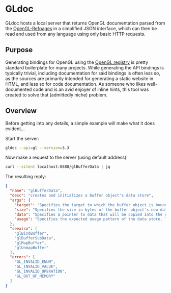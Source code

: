 # GLdoc

GLdoc hosts a local server that returns OpenGL documentation parsed from the [OpenGL-Refpages](https://github.com/KhronosGroup/OpenGL-Refpages) in a simplified JSON interface, which can then be read and used from any language using only basic HTTP requests.

## Purpose

Generating bindings for OpenGL using the [OpenGL registry](https://github.com/KhronosGroup/OpenGL-Registry) is pretty standard boilerplate for many projects. While generating the API bindings is typically trivial, including documentation for said bindings is often less so, as the sources are primarily intended for generating a static website in HTML, and less so for code documentation. As someone who likes well-documented code and is an avid enjoyer of inline hints, this tool was created to solve that (admittedly niche) problem.

## Overview

Before getting into any details, a simple example will make what it does evident...

Start the server:
```bash
gldoc --api=gl --version=3.3
```
Now make a request to the server (using default address):
```bash
curl --silent localhost:8888/glBufferData | jq
```

The resulting reply:
```json
{
  "name": "glBufferData",
  "desc": "creates and initializes a buffer object's data store",
  "args": {
    "target": "Specifies the target to which the buffer object is bound for glBufferData, which must be one of the buffer binding targets in the following table:",
    "size": "Specifies the size in bytes of the buffer object's new data store.",
    "data": "Specifies a pointer to data that will be copied into the data store for initialization, or NULL if no data is to be copied.",
    "usage": "Specifies the expected usage pattern of the data store. The symbolic constant must be GL_STREAM_DRAW, GL_STREAM_READ, GL_STREAM_COPY, GL_STATIC_DRAW, GL_STATIC_READ, GL_STATIC_COPY, GL_DYNAMIC_DRAW, GL_DYNAMIC_READ, or GL_DYNAMIC_COPY."
  },
  "seealso": [
    "glBindBuffer",
    "glBufferSubData",
    "glMapBuffer",
    "glUnmapBuffer"
  ],
  "errors": [
    "GL_INVALID_ENUM",
    "GL_INVALID_VALUE",
    "GL_INVALID_OPERATION",
    "GL_OUT_OF_MEMORY"
  ]
}
```
